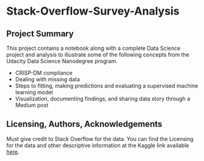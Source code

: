 # Stack-Overflow-Survey-Analysis

## Project Summary
<p>This project contains a notebook along with a complete Data Science project and analysis to illustrate some of the following concepts from the Udacity Data Science Nanodegree program.</p>
<ul>
  <li>CRISP-DM compliance</li>
  <li>Dealing with missing data</li>
  <li>Steps to fitting, making predictions and evaluating a supervised machine learning model</li>
  <li>Visualization, documenting findings, and sharing data story through a Medium post</li>
</ul>

## Licensing, Authors, Acknowledgements<a name="licensing"></a>

Must give credit to Stack Overflow for the data.  You can find the Licensing for the data and other descriptive information at the Kaggle link available [here](https://survey.stackoverflow.co/).
